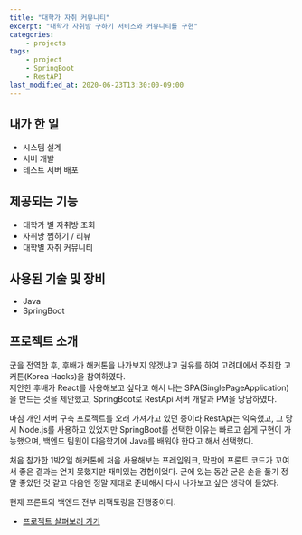```yaml
---
title: "대학가 자취 커뮤니티"
excerpt: "대학가 자취방 구하기 서비스와 커뮤니티를 구현"
categories:
    - projects
tags:
    - project
    - SpringBoot
    - RestAPI
last_modified_at: 2020-06-23T13:30:00-09:00
---
```

## 내가 한 일
- 시스템 설계
- 서버 개발
- 테스트 서버 배포

## 제공되는 기능
- 대학가 별 자취방 조회
- 자취방 찜하기 / 리뷰
- 대학별 자취 커뮤니티

## 사용된 기술 및 장비
- Java
- SpringBoot

## 프로젝트 소개
군을 전역한 후, 후배가 해커톤을 나가보지 않겠냐고 권유를 하여 고려대에서 주최한 고커톤(Korea Hacks)을 참여하였다.  
제안한 후배가 React를 사용해보고 싶다고 해서 나는 SPA(SinglePageApplication)을 만드는 것을 제안했고,
 SpringBoot로 RestApi 서버 개발과 PM을 당담하였다.  

마침 개인 서버 구축 프로젝트를 오래 가져가고 있던 중이라 RestApi는 익숙했고, 그 당시 Node.js를 사용하고 있었지만
 SpringBoot를 선택한 이유는 빠르고 쉽게 구현이 가능했으며, 백엔드 팀원이 다음학기에 Java를 배워야 한다고 해서 선택했다.  
 
처음 참가한 1박2일 해커톤에 처음 사용해보는 프레임워크, 막판에 프론트 코드가 꼬여서 좋은 결과는 얻지 못했지만 재미있는 경험이었다.
군에 있는 동안 굳은 손을 풀기 정말 좋았던 것 같고 다음엔 정말 제대로 준비해서 다시 나가보고 싶은 생각이 들었다.
 
 현재 프론트와 백엔드 전부 리팩토링을 진행중이다.
- [프로젝트 살펴보러 가기](https://github.com/juk-bang)  
